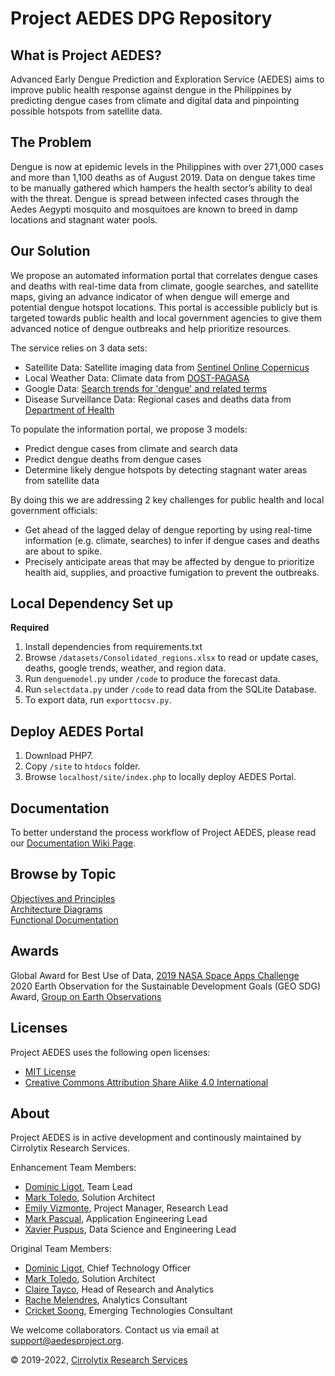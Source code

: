 # Project AEDES DPG Repository

## What is Project AEDES?

Advanced Early Dengue Prediction and Exploration Service (AEDES) aims to improve public health response against dengue in the Philippines by predicting dengue cases from climate and digital data and pinpointing possible hotspots from satellite data.

## The Problem
Dengue is now at epidemic levels in the Philippines with over 271,000 cases and more than 1,100 deaths as of August 2019. Data on dengue takes time to be manually gathered which hampers the health sector’s ability to deal with the threat. Dengue is spread between infected cases through the Aedes Aegypti mosquito and mosquitoes are known to breed in damp locations and stagnant water pools.

## Our Solution
We propose an automated information portal that correlates dengue cases and deaths with real-time data from climate, google searches, and satellite maps, giving an advance indicator of when dengue will emerge and potential dengue hotspot locations. This portal is accessible publicly but is targeted towards public health and local government agencies to give them advanced notice of dengue outbreaks and help prioritize resources.

The service relies on 3 data sets:

- Satellite Data: Satellite imaging data from [Sentinel Online Copernicus](https://sentinel.esa.int/web/sentinel/sentinel-data-access)
- Local Weather Data: Climate data from [DOST-PAGASA](http://bagong.pagasa.dost.gov.ph/climate/climatological-normals)
- Google Data: [Search trends for 'dengue' and related terms](https://trends.google.com/trends/explore?date=today%205-y&geo=PH&q=dengue)
- Disease Surveillance Data:  Regional cases and deaths data from [Department of Health](https://doh.gov.ph/statistics)

To populate the information portal, we propose 3 models:

- Predict dengue cases from climate and search data
- Predict dengue deaths from dengue cases
- Determine likely dengue hotspots by detecting stagnant water areas from satellite data

By doing this we are addressing 2 key challenges for public health and local government officials:

- Get ahead of the lagged delay of dengue reporting by using real-time information (e.g. climate, searches) to infer if dengue cases and deaths are about to spike.
- Precisely anticipate areas that may be affected by dengue to prioritize health aid, supplies, and proactive fumigation to prevent the outbreaks.

## Local Dependency Set up
**Required**
1. Install dependencies from requirements.txt
2. Browse `/datasets/Consolidated_regions.xlsx` to read or update cases, deaths, google trends, weather, and region data.
3. Run `denguemodel.py` under `/code` to produce the forecast data.
4. Run `selectdata.py` under `/code` to read data from the SQLite Database.
5. To export data, run `exporttocsv.py`.

## Deploy AEDES Portal
1. Download PHP7.
2. Copy `/site` to `htdocs` folder.
3. Browse `localhost/site/index.php` to locally deploy AEDES Portal.

## Documentation

To better understand the process workflow of Project AEDES, please read our [Documentation Wiki Page](https://github.com/Cirrolytix/aedes_dpg/wiki).

## Browse by Topic

[Objectives and Principles](https://github.com/Cirrolytix/aedes_dpg/wiki/Objectives-and-Principles)   
[Architecture Diagrams](https://github.com/Cirrolytix/aedes_dpg/wiki/Architecture-Diagrams)  
[Functional Documentation](https://github.com/Cirrolytix/aedes_dpg/wiki/Functional-Documentation) 


## Awards
Global Award for Best Use of Data, [2019 NASA Space Apps Challenge](https://2019.spaceappschallenge.org/challenges/living-our-world/smash-your-sdgs/teams/aedes-project/project)  
2020 Earth Observation for the Sustainable Development Goals (GEO SDG) Award, [Group on Earth Observations](https://www.earthobservations.org/geo_blog_obs.php?id=472)

## Licenses

Project AEDES uses the following open licenses:

- [MIT License](https://github.com/Cirrolytix/aedes_dpg/blob/main/MIT.md)  
- [Creative Commons Attribution Share Alike 4.0 International](https://github.com/Cirrolytix/aedes_dpg/blob/main/LICENSE)

## About

Project AEDES is in active development and continously maintained by Cirrolytix Research Services.  

Enhancement Team Members:
- [Dominic Ligot](https://www.linkedin.com/in/docligot/), Team Lead
- [Mark Toledo](https://www.linkedin.com/in/toledomark/), Solution Architect
- [Emily Vizmonte](https://www.linkedin.com/in/docligot/), Project Manager, Research Lead
- [Mark Pascual](https://www.linkedin.com/in/toledomark/), Application Engineering Lead
- [Xavier Puspus](https://www.linkedin.com/in/docligot/), Data Science and Engineering Lead

Original Team Members:
- [Dominic Ligot](https://www.linkedin.com/in/docligot/), Chief Technology Officer
- [Mark Toledo](https://www.linkedin.com/in/toledomark/), Solution Architect
- [Claire Tayco](https://www.linkedin.com/in/claire-san-juan-tayco-81361828/), Head of Research and Analytics
- [Rache Melendres](https://www.linkedin.com/in/rachemelendres/), Analytics Consultant
- [Cricket Soong](https://www.linkedin.com/in/cricketeer/), Emerging Technologies Consultant

We welcome collaborators. Contact us via email at support@aedesproject.org.

©️ 2019-2022, [Cirrolytix Research Services](https://www.cirrolytix.com/)
